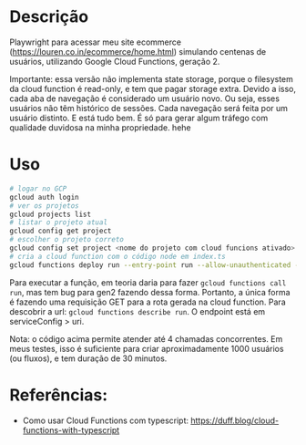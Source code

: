# Descrição

Playwright para acessar meu site ecommerce (https://louren.co.in/ecommerce/home.html) simulando centenas de usuários,
utilizando Google Cloud Functions, geração 2.

Importante: essa versão não implementa state storage, porque o filesystem da cloud function é read-only, e tem que
pagar storage extra. Devido a isso, cada aba de navegação é considerado um usuário novo. Ou seja, esses usuários
não têm histórico de sessões. Cada navegação será feita por um usuário distinto. E está tudo bem. É só para gerar
algum tráfego com qualidade duvidosa na minha propriedade. hehe


# Uso

```bash
# logar no GCP
gcloud auth login
# ver os projetos
gcloud projects list
# listar o projeto atual
gcloud config get project
# escolher o projeto correto
gcloud config set project <nome do projeto com cloud funcions ativado>
# cria a cloud function com o código node em index.ts
gcloud functions deploy run --entry-point run --allow-unauthenticated --trigger-http --runtime nodejs16 --memory=1G --region=us-central1 --max-instances=20 --timeout=3600 --gen2
```

Para executar a função, em teoria daria para fazer `gcloud functions call run`, mas tem bug para gen2 fazendo dessa forma.
Portanto, a única forma é fazendo uma requisição GET para a rota gerada na cloud function. Para descobrir a url: `gcloud functions describe run`.
O endpoint está em serviceConfig > uri.


Nota: o código acima permite atender até 4 chamadas concorrentes. Em meus testes, isso é suficiente para criar
aproximadamente 1000 usuários (ou fluxos), e tem duração de 30 minutos.


# Referências:

- Como usar Cloud Functions com typescript: https://duff.blog/cloud-functions-with-typescript